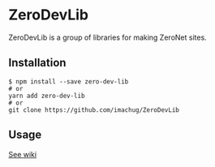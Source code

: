 # ZeroDevLib

ZeroDevLib is a group of libraries for making ZeroNet sites.


## Installation

```
$ npm install --save zero-dev-lib
# or
yarn add zero-dev-lib
# or
git clone https://github.com/imachug/ZeroDevLib
```


## Usage

[See wiki](https://github.com/imachug/ZeroDevLib/wiki)
